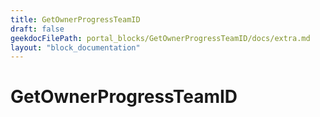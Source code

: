 ```yaml
---
title: GetOwnerProgressTeamID
draft: false
geekdocFilePath: portal_blocks/GetOwnerProgressTeamID/docs/extra.md
layout: "block_documentation"
---
```

# GetOwnerProgressTeamID